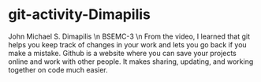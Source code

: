 # git-activity-Dimapilis
John Michael S. Dimapilis \n
BSEMC-3 \n
From the video, I learned that git helps you keep track of changes in your work and lets you go back if you make a mistake. Github is a website where you can save your projects online and work with other people. It makes sharing, updating, and working together on code much easier.
